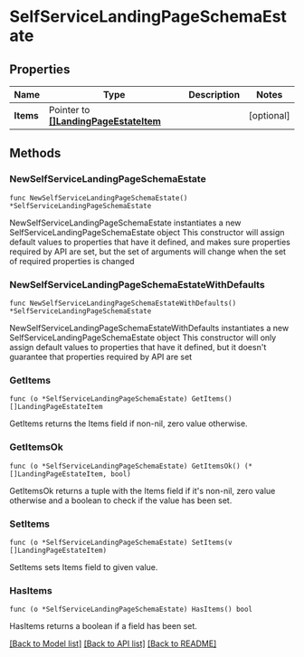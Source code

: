 # SelfServiceLandingPageSchemaEstate

## Properties

Name | Type | Description | Notes
------------ | ------------- | ------------- | -------------
**Items** | Pointer to [**[]LandingPageEstateItem**](LandingPageEstateItem.md) |  | [optional] 

## Methods

### NewSelfServiceLandingPageSchemaEstate

`func NewSelfServiceLandingPageSchemaEstate() *SelfServiceLandingPageSchemaEstate`

NewSelfServiceLandingPageSchemaEstate instantiates a new SelfServiceLandingPageSchemaEstate object
This constructor will assign default values to properties that have it defined,
and makes sure properties required by API are set, but the set of arguments
will change when the set of required properties is changed

### NewSelfServiceLandingPageSchemaEstateWithDefaults

`func NewSelfServiceLandingPageSchemaEstateWithDefaults() *SelfServiceLandingPageSchemaEstate`

NewSelfServiceLandingPageSchemaEstateWithDefaults instantiates a new SelfServiceLandingPageSchemaEstate object
This constructor will only assign default values to properties that have it defined,
but it doesn't guarantee that properties required by API are set

### GetItems

`func (o *SelfServiceLandingPageSchemaEstate) GetItems() []LandingPageEstateItem`

GetItems returns the Items field if non-nil, zero value otherwise.

### GetItemsOk

`func (o *SelfServiceLandingPageSchemaEstate) GetItemsOk() (*[]LandingPageEstateItem, bool)`

GetItemsOk returns a tuple with the Items field if it's non-nil, zero value otherwise
and a boolean to check if the value has been set.

### SetItems

`func (o *SelfServiceLandingPageSchemaEstate) SetItems(v []LandingPageEstateItem)`

SetItems sets Items field to given value.

### HasItems

`func (o *SelfServiceLandingPageSchemaEstate) HasItems() bool`

HasItems returns a boolean if a field has been set.


[[Back to Model list]](../README.md#documentation-for-models) [[Back to API list]](../README.md#documentation-for-api-endpoints) [[Back to README]](../README.md)


